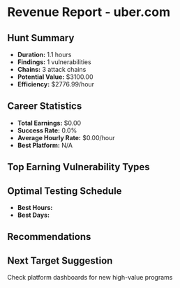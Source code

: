 # Revenue Report - uber.com

## Hunt Summary
- **Duration:** 1.1 hours
- **Findings:** 1 vulnerabilities
- **Chains:** 3 attack chains
- **Potential Value:** $3100.00
- **Efficiency:** $2776.99/hour

## Career Statistics
- **Total Earnings:** $0.00
- **Success Rate:** 0.0%
- **Average Hourly Rate:** $0.00/hour
- **Best Platform:** N/A

## Top Earning Vulnerability Types


## Optimal Testing Schedule
- **Best Hours:** 
- **Best Days:** 

## Recommendations


## Next Target Suggestion
Check platform dashboards for new high-value programs
